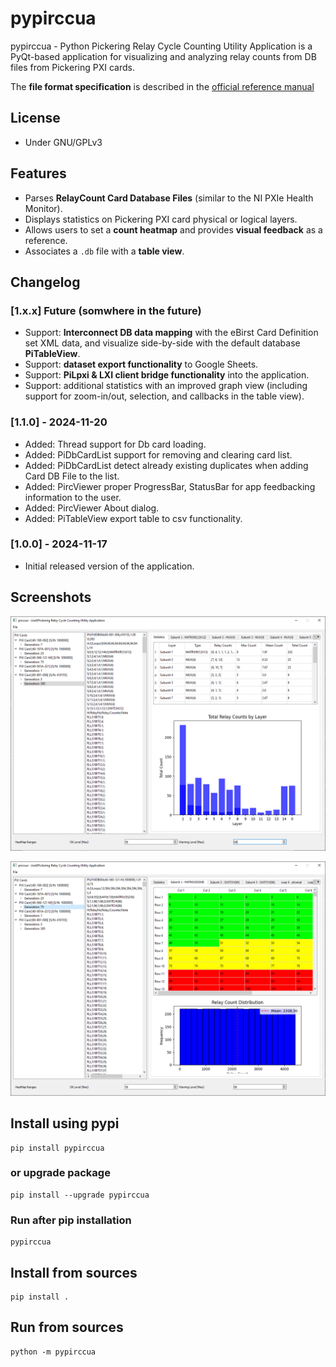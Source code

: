 # pypirccua

pypirccua - Python Pickering Relay Cycle Counting Utility Application is a PyQt-based application for visualizing and analyzing relay counts from DB files from Pickering PXI cards.

The **file format specification** is described in the [official reference manual](https://downloads.pickeringtest.info/downloads/RelayCountingApplication/RelayCountingAppHelp.pdf)

## License
- Under GNU/GPLv3

## Features
- Parses **RelayCount Card Database Files** (similar to the NI PXIe Health Monitor).
- Displays statistics on Pickering PXI card physical or logical layers.
- Allows users to set a **count heatmap** and provides **visual feedback** as a reference.
- Associates a `.db` file with a **table view**.

## Changelog

### [1.x.x] Future (somwhere in the future)

+ Support: **Interconnect DB data mapping** with the eBirst Card Definition set XML data, and visualize side-by-side with the default database **PiTableView**.
+ Support: **dataset export functionality** to Google Sheets.
+ Support: **PiLpxi & LXI client bridge functionality** into the application.
+ Support: additional statistics with an improved graph view (including support for zoom-in/out, selection, and callbacks in the table view).

### [1.1.0] - 2024-11-20

+ Added: Thread support for Db card loading.
+ Added: PiDbCardList support for removing and clearing card list.
+ Added: PiDbCardList detect already existing duplicates when adding Card DB File to the list.
+ Added: PircViewer proper ProgressBar, StatusBar for app feedbacking information to the user.
+ Added: PircViewer About dialog.
+ Added: PiTableView export table to csv functionality.

### [1.0.0] - 2024-11-17

+ Initial released version of the application.

## Screenshots

![initial db view](./assets/app1.png)

![dbfile -> table association](./assets/app2.png)

## Install using pypi
```
pip install pypirccua
```

### or upgrade package
```
pip install --upgrade pypirccua
```

### Run after pip installation
```
pypirccua
```

## Install from sources
```
pip install .
```

## Run from sources
```
python -m pypirccua
```

